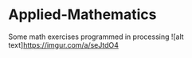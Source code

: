 # Applied-Mathematics
Some math exercises programmed in processing
![alt text]https://imgur.com/a/seJtdO4
